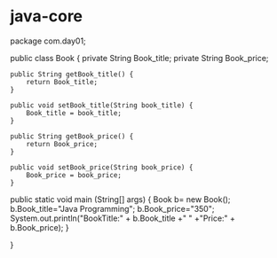 # java-core
package com.day01;

public class Book {
	private String Book_title;
	private String Book_price;

	public String getBook_title() {
		return Book_title;
	}

	public void setBook_title(String book_title) {
		Book_title = book_title;
	}

	public String getBook_price() {
		return Book_price;
	}

	public void setBook_price(String book_price) {
		Book_price = book_price;
	}
	


public static void main (String[] args) {
	Book b= new Book();
	b.Book_title="Java Programming";
	b.Book_price="350";
	System.out.println("BookTitle:" + b.Book_title +" " +"Price:" + b.Book_price);
}
	
}
